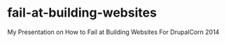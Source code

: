fail-at-building-websites
=========================

My Presentation on How to Fail at Building Websites For DrupalCorn 2014
